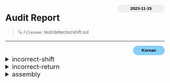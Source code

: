 <button class='date-button'>2023-11-15</button>

# Audit Report

> 🔍 `Filename`: test/detector/shift.sol
---

[<button class='styled-button'>Korean</button>](shift_kr.md)
<br />


<style>
    .date-button{
        color:black;
        border:none;
        font-weight: bold;
        background-color: sand;
        width: 150px;
        height: 25px;
        float: right;
        border-radius: 20px;
    }
    .styled-button{
        color: black;
        border: none;
        font-weight: bold;
        background-color: lightskyblue;
        width: 100px;
        height: 30px;
        float: right;
        border-radius: 20px;
    }
    .styled-button:hover{
        color: black;
        border: none;
        font-weight: bold;
        background-color: pink;
        width: 100px;
        height: 30px;
        float: right;
        cursor: pointer;
    }
</style>

               
<details>
<summary style='font-size: 20px;'>incorrect-shift</summary>
<div markdown='1'>

## Detect Results

| Detector | Impact | Confidence | Info |
|:---:|:---:|:---:|:---:|
| incorrect-shift | <span style='color:lightcoral'> High </span> | <span style='color:lightcoral'> High </span> | Bar.f() (test/detector/shift.sol#13-17) contains an incorrect shift operation: a = 8 >>' a (test/detector/shift.sol#15)
 |||


## Vulnerabiltiy in code:

```solidity
line 13:     function f() internal pure returns (uint a) {

```
 ---

 ```solidity
line 15:             a := sar(a, 8)

```
 ---

 When using shift operations in an assembly function, it is important to check for cases where the parameters are in the wrong order.

## Exploit scenario:


```solidity
contract C {
    function f() internal returns (uint a) {
        assembly {
            a := shr(a, 8)
        }
    }
}
```
`shr(a, 8)`: Shifts the bits of variable 'a' 8 positions to the right. In other words, it moves the value of 'a' 8 bits to the right.
`shr(8, a)`: Shifts the number 8 to the right by the number of bits in variable 'a'. This safely shifts 'a' to the right by 8 bits, regardless of its value.

`shl(a, 8)`: The variable a is being shifted. The result can vary depending on the value and bit length of a. If a has a sufficiently large value such that left-shifting it would exceed the bit length, unexpected values may occur.
`shl(8, a)`: The number 8 is a fixed value being used to perform the shift operation. Therefore, the result of the shift operation depends solely on the value of the variable a. Consequently, it's safe to perform an 8-bit left shift on a, regardless of its current value.

`sar(a, 8)`: This operation shifts the bits of variable `a` to the right, so the result depends on the current value of `a`.
`sar(8, a)`: This operation always performs a bitwise right shift by the constant value 8, regardless of the current value of variable `a`. Therefore, it provides predictable and consistent results.


## Recommendation:


In general, `sar(8, a)`, `shl(8, a)` and `shr(8, a)` can be more predictable and safer approaches. However, the choice of method may vary depending on the specific circumstances and the data being used. The decision should be made carefully, taking into account the requirements and goals of the program.
Furthermore, Solidity Yul code does not check for Overflow/Underflow, so you should write your code with these cases in mind and handle them appropriately.


## Reference:


- https://ethereum.stackexchange.com/questions/127538/right-shift-not-working-in-inline-assembly
- https://docs.soliditylang.org/en/v0.8.23/types.html#value-types:~:text=Before%20version%200.5.0%20a%20right%20shift%20x%20%3E%3E%20y%20for%20negative%20x%20was%20equivalent%20to%20the%20mathematical%20expression%20x%20/%202**y%20rounded%20towards%20zero%2C%20i.e.%2C%20right%20shifts%20used%20rounding%20up%20(towards%20zero)%20instead%20of%20rounding%20down%20(towards%20negative%20infinity).
- https://docs.soliditylang.org/en/v0.8.23/types.html#value-types:~:text=Overflow%20checks%20are%20never%20performed%20for%20shift%20operations%20as%20they%20are%20done%20for%20arithmetic%20operations.%20Instead%2C%20the%20result%20is%20always%20truncated.    
    

</details>

<details>
<summary style='font-size: 20px;'>incorrect-return</summary>
<div markdown='1'>

## Detect Results

| Detector | Impact | Confidence | Info |
|:---:|:---:|:---:|:---:|
| incorrect-return | <span style='color:lightcoral'> High </span> | <span style='color:olivedrab'> Medium </span> | Foo.foo() (test/detector/shift.sol#22-26) calls Bar.blockingFunction() (test/detector/shift.sol#7-11) which halt the execution return(uint256,uint256)(0,0x20) (test/detector/shift.sol#9)
 |||


## Vulnerabiltiy in code:

```solidity
line 22:     function foo() public pure returns(bool) {

```
 ---

 ```solidity
line 7:     function blockingFunction() public pure returns (bool) {

```
 ---

 ```solidity
line 9:             return(0,0x20)

```
 ---

 Detect if `return` in an assembly block halts unexpectedly the execution.

## Exploit scenario:


```solidity
contract C {
    function f() internal returns (uint a, uint b) {
        assembly {
            return (5, 6)
        }
    }

    function g() returns (bool){
        f();
        return true;
    }
}
```
The return statement in `f` will cause execution in `g` to halt.
The function will return 6 bytes starting from offset 5, instead of returning a boolean.

## Recommendation:

Use the `leave` statement.

## Reference:

https://blog.ethereum.org/2019/12/03/ef-supported-teams-research-and-development-update-2019-pt-2#solidity-060:~:text=Add%20%22leave%22%20statement%20to%20Yul%20/%20Inline%20Assembly%20to%20return%20from%20current%20function

</details>

<details>
<summary style='font-size: 20px;'>assembly</summary>
<div markdown='1'>

## Detect Results

| Detector | Impact | Confidence | Info |
|:---:|:---:|:---:|:---:|
| assembly | <span style='color:skyblue'> Informational </span> | <span style='color:sandybrown'> Low </span> | Function Bar.blockingFunction() (test/detector/shift.sol#7-11) uses inline-assembly
 |||


## Vulnerabiltiy in code:

```solidity
line 7:     function blockingFunction() public pure returns (bool) {

```
 ---

 
<details> 
    <summary style='font-size: 18px;color:pink;'> 💡 What is Inline Assembly? </summary><br />
    
`inline-assembly` allows for direct interaction with the EVM, providing a level of control and precision that is not achievable at a high-level.

Specifically, it enables you to adjust gas usage and access specific EVM features. In Solidity, you can write `inline-assembly` using the intermediate language Yul, which is designed to compile into EVM bytecode. 

It is written in the following form:

```solidity
assembly{ ... }
```

</details>
<br />

Typically, the Solidity compiler performs checks to ensure that memory is well-defined and safe. However, when using `inline-assembly`, you can bypass the compiler's checks, potentially leading to memory manipulation.


## Exploit scenario:


```solidity
contract VulnerableContract {
    uint8 public balance;

    function deposit(uint8 amount) public {
        assembly {
            sstore(balance.slot, add(sload(balance.slot), amount))
        }
    }

    function withdraw(uint8 amount) public {
        require(amount <= balance, "Insufficient balance");
        assembly {
            sstore(balance.slot, sub(sload(balance.slot), amount))
        }
    }
}
```


In the `deposit` function, the `add` assembly instruction is used to add `amount` to the `balance`. 
If the `balance` is close to its maximum value, such as 255, an overflow can occur when attempting to add more, causing the `balance` to wrap around unexpectedly and decrease.


## Recommendation:

Be cautious when using `inline assembly.`

## Reference:


- https://medium.com/@ac1d_eth/technical-exploration-of-inline-assembly-in-solidity-b7d2b0b2bda8
- [https://solidity-kr.readthedocs.io/ko/latest/assembly.html#:~:text=Inline assembly is a way to access the Ethereum Virtual Machine at a low level. This bypasses several important safety features and checks of Solidity. You should only use it for tasks that need it%2C and only if you are confident with using it](https://solidity-kr.readthedocs.io/ko/latest/assembly.html#:~:text=Inline%20assembly%20is%20a%20way%20to%20access%20the%20Ethereum%20Virtual%20Machine%20at%20a%20low%20level.%20This%20bypasses%20several%20important%20safety%20features%20and%20checks%20of%20Solidity.%20You%20should%20only%20use%20it%20for%20tasks%20that%20need%20it%2C%20and%20only%20if%20you%20are%20confident%20with%20using%20it).    
    

</details>

